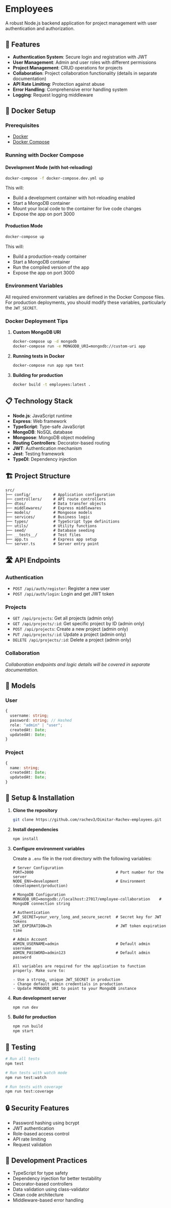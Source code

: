 # Employees

A robust Node.js backend application for project management with user authentication and authorization.

## 🚀 Features

- **Authentication System**: Secure login and registration with JWT
- **User Management**: Admin and user roles with different permissions
- **Project Management**: CRUD operations for projects
- **Collaboration**: Project collaboration functionality (details in separate documentation)
- **API Rate Limiting**: Protection against abuse
- **Error Handling**: Comprehensive error handling system
- **Logging**: Request logging middleware

## 🐳 Docker Setup

### Prerequisites

- [Docker](https://docs.docker.com/get-docker/)
- [Docker Compose](https://docs.docker.com/compose/install/)

### Running with Docker Compose

#### Development Mode (with hot-reloading)

```bash
docker-compose -f docker-compose.dev.yml up
```

This will:

- Build a development container with hot-reloading enabled
- Start a MongoDB container
- Mount your local code to the container for live code changes
- Expose the app on port 3000

#### Production Mode

```bash
docker-compose up
```

This will:

- Build a production-ready container
- Start a MongoDB container
- Run the compiled version of the app
- Expose the app on port 3000

### Environment Variables

All required environment variables are defined in the Docker Compose files. For production deployments, you should modify these variables, particularly the `JWT_SECRET`.

### Docker Deployment Tips

1. **Custom MongoDB URI**

   ```bash
   docker-compose up -d mongodb
   docker-compose run -e MONGODB_URI=mongodb://custom-uri app
   ```

2. **Running tests in Docker**

   ```bash
   docker-compose run app npm test
   ```

3. **Building for production**
   ```bash
   docker build -t employees:latest .
   ```

## 📋 Technology Stack

- **Node.js**: JavaScript runtime
- **Express**: Web framework
- **TypeScript**: Type-safe JavaScript
- **MongoDB**: NoSQL database
- **Mongoose**: MongoDB object modeling
- **Routing Controllers**: Decorator-based routing
- **JWT**: Authentication mechanism
- **Jest**: Testing framework
- **TypeDI**: Dependency injection

## 🏗️ Project Structure

```
src/
├── config/          # Application configuration
├── controllers/     # API route controllers
├── dtos/            # Data transfer objects
├── middlewares/     # Express middlewares
├── models/          # Mongoose models
├── services/        # Business logic
├── types/           # TypeScript type definitions
├── utils/           # Utility functions
├── seed/            # Database seeding
├── __tests__/       # Test files
├── app.ts           # Express app setup
└── server.ts        # Server entry point
```

## 🛣️ API Endpoints

### Authentication

- `POST /api/auth/register`: Register a new user
- `POST /api/auth/login`: Login and get JWT token

### Projects

- `GET /api/projects`: Get all projects (admin only)
- `GET /api/projects/:id`: Get specific project by ID (admin only)
- `POST /api/projects`: Create a new project (admin only)
- `PUT /api/projects/:id`: Update a project (admin only)
- `DELETE /api/projects/:id`: Delete a project (admin only)

### Collaboration

_Collaboration endpoints and logic details will be covered in separate documentation._

## 🧩 Models

### User

```typescript
{
  username: string;
  password: string; // Hashed
  role: "admin" | "user";
  createdAt: Date;
  updatedAt: Date;
}
```

### Project

```typescript
{
  name: string;
  createdAt: Date;
  updatedAt: Date;
}
```

## 🔧 Setup & Installation

1. **Clone the repository**

   ```bash
   git clone https://github.com/rachev3/Dimitar-Rachev-employees.git
   ```

2. **Install dependencies**

   ```bash
   npm install
   ```

3. **Configure environment variables**

   Create a `.env` file in the root directory with the following variables:

   ```env
   # Server Configuration
   PORT=3000                                    # Port number for the server
   NODE_ENV=development                         # Environment (development/production)

   # MongoDB Configuration
   MONGODB_URI=mongodb://localhost:27017/employee-collaboration    # MongoDB connection string

   # Authentication
   JWT_SECRET=your_very_long_and_secure_secret  # Secret key for JWT tokens
   JWT_EXPIRATION=2h                            # JWT token expiration time

   # Admin Account
   ADMIN_USERNAME=admin                         # Default admin username
   ADMIN_PASSWORD=admin123                      # Default admin password

   All variables are required for the application to function properly. Make sure to:

   - Use a strong, unique JWT_SECRET in production
   - Change default admin credentials in production
   - Update MONGODB_URI to point to your MongoDB instance

   ```

4. **Run development server**

   ```bash
   npm run dev
   ```

5. **Build for production**
   ```bash
   npm run build
   npm start
   ```

## 🧪 Testing

```bash
# Run all tests
npm test

# Run tests with watch mode
npm run test:watch

# Run tests with coverage
npm run test:coverage
```

## 🔒 Security Features

- Password hashing using bcrypt
- JWT authentication
- Role-based access control
- API rate limiting
- Request validation

## 📝 Development Practices

- TypeScript for type safety
- Dependency injection for better testability
- Decorator-based controllers
- Data validation using class-validator
- Clean code architecture
- Middleware-based error handling
